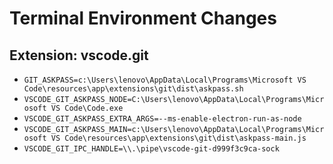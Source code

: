 # Terminal Environment Changes

## Extension: vscode.git

- `GIT_ASKPASS=c:\Users\lenovo\AppData\Local\Programs\Microsoft VS Code\resources\app\extensions\git\dist\askpass.sh`
- `VSCODE_GIT_ASKPASS_NODE=C:\Users\lenovo\AppData\Local\Programs\Microsoft VS Code\Code.exe`
- `VSCODE_GIT_ASKPASS_EXTRA_ARGS=--ms-enable-electron-run-as-node`
- `VSCODE_GIT_ASKPASS_MAIN=c:\Users\lenovo\AppData\Local\Programs\Microsoft VS Code\resources\app\extensions\git\dist\askpass-main.js`
- `VSCODE_GIT_IPC_HANDLE=\\.\pipe\vscode-git-d999f3c9ca-sock`
